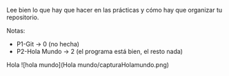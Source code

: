 Lee bien lo que hay que hacer en las prácticas y cómo hay que organizar tu repositorio.

Notas:
+ P1-Git -> 0 (no hecha)
+ P2-Hola Mundo -> 2 (el programa está bien, el resto nada)

Hola
![hola mundo](Hola mundo/capturaHolamundo.png)

